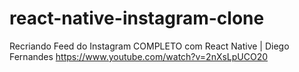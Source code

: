 # react-native-instagram-clone

Recriando Feed do Instagram COMPLETO com React Native | Diego Fernandes
https://www.youtube.com/watch?v=2nXsLpUCO20
